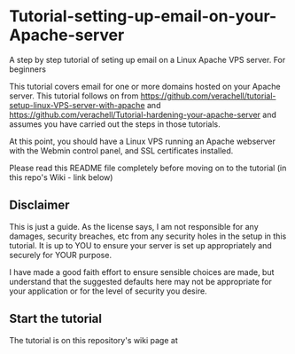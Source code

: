 # Tutorial-setting-up-email-on-your-Apache-server
A step by step tutorial of seting up email on a Linux Apache VPS server. For beginners 

This tutorial covers email for one or more domains hosted on your Apache server. This tutorial follows on from https://github.com/verachell/tutorial-setup-linux-VPS-server-with-apache and https://github.com/verachell/Tutorial-hardening-your-apache-server and assumes you have carried out the steps in those tutorials.

At this point, you should have a Linux VPS running an Apache webserver with the Webmin control panel, and SSL certificates installed.

Please read this README file completely before moving on to the tutorial (in this repo's Wiki - link below)

## Disclaimer
This is just a guide. As the license says, I am not responsible for any damages, security breaches, etc from any security holes in the setup in this tutorial. It is up to YOU to ensure your server is set up appropriately and securely for YOUR purpose.

I have made a good faith effort to ensure sensible choices are made, but understand that the suggested defaults here may not be appropriate for your application or for the level of security you desire.

## Start the tutorial
The tutorial is on this repository's wiki page at 
